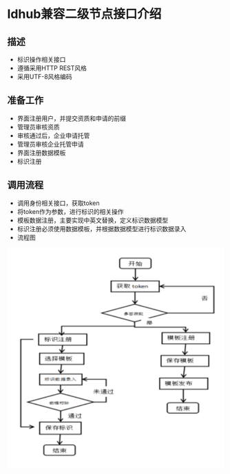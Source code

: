 # Idhub兼容二级节点接口介绍

## 描述
- 标识操作相关接口
- 遵循采用HTTP REST风格
- 采用UTF-8风格编码

## 准备工作
- 界面注册用户，并提交资质和申请的前缀
- 管理员审核资质
- 审核通过后，企业申请托管
- 管理员审核企业托管申请
- 界面注册数据模板
- 标识注册

## 调用流程
- 调用身份相关接口，获取token
- 将token作为参数，进行标识的相关操作
- 模板数据注册，主要实现中英文替换，定义标识数据模型
- 标识注册必须使用数据模板，并根据数据模型进行标识数据录入
- 流程图


![img.png](./images/img.png)